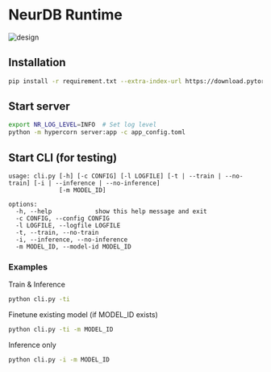 # NeurDB Runtime

![design](./doc/design.png)

## Installation

```sh
pip install -r requirement.txt --extra-index-url https://download.pytorch.org/whl/cu113
```

## Start server

```sh
export NR_LOG_LEVEL=INFO  # Set log level
python -m hypercorn server:app -c app_config.toml
```

## Start CLI (for testing)

```text
usage: cli.py [-h] [-c CONFIG] [-l LOGFILE] [-t | --train | --no-train] [-i | --inference | --no-inference]
              [-m MODEL_ID]

options:
  -h, --help            show this help message and exit
  -c CONFIG, --config CONFIG
  -l LOGFILE, --logfile LOGFILE
  -t, --train, --no-train
  -i, --inference, --no-inference
  -m MODEL_ID, --model-id MODEL_ID
```

### Examples

Train & Inference

```sh
python cli.py -ti
```

Finetune existing model (if MODEL_ID exists)

```sh
python cli.py -ti -m MODEL_ID
```

Inference only

```sh
python cli.py -i -m MODEL_ID
```

